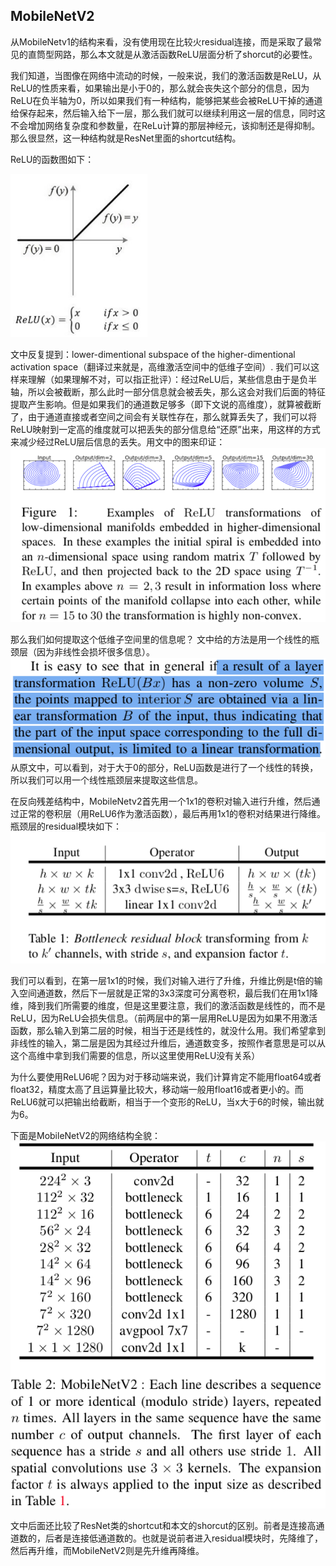 ## MobileNetV2
从MobileNetv1的结构来看，没有使用现在比较火residual连接，而是采取了最常见的直筒型网路，那么本文就是从激活函数ReLU层面分析了shorcut的必要性。

我们知道，当图像在网络中流动的时候，一般来说，我们的激活函数是ReLU，从ReLU的性质来看，如果输出是小于0的，那么就会丧失这个部分的信息，因为ReLU在负半轴为0，所以如果我们有一种结构，能够把某些会被ReLU干掉的通道给保存起来，然后输入给下一层，那么我们就可以继续利用这一层的信息，同时这不会增加网络复杂度和参数量，在ReLu计算的那层神经元，该抑制还是得抑制。那么很显然，这一种结构就是ResNet里面的shortcut结构。

ReLU的函数图如下：

![relu](./rely.png)

文中反复提到：lower-dimentional subspace of the higher-dimentional activation space（翻译过来就是，高维激活空间中的低维子空间）. 我们可以这样来理解（如果理解不对，可以指正批评）：经过ReLU后，某些信息由于是负半轴，所以会被截断，那么此时一部分信息就会被丢失，那么这会对我们后面的特征提取产生影响。但是如果我们的通道数足够多（即下文说的高维度），就算被截断了，由于通道直接或者空间之间会有关联性存在，那么就算丢失了，我们可以将ReLU映射到一定高的维度就可以把丢失的部分信息给“还原”出来，用这样的方式来减少经过ReLU层后信息的丢失。用文中的图来印证：
![relu_trans](./relu_trans.png)


那么我们如何提取这个低维子空间里的信息呢？ 文中给的方法是用一个线性的瓶颈层（因为非线性会损坏很多信息）。![图1](./1.png)
从原文中，可以看到，对于大于0的部分，ReLU函数是进行了一个线性的转换，所以我们可以用一个线性瓶颈层来提取这些信息。

在反向残差结构中，MobileNetv2首先用一个1x1的卷积对输入进行升维，然后通过正常的卷积层（用ReLU6作为激活函数），最后再用1x1的卷积对结果进行降维。瓶颈层的residual模块如下：![bottleneck residual](./2.png)

我们可以看到，在第一层1x1的时候，我们对输入进行了升维，升维比例是t倍的输入空间通道数，然后下一层就是正常的3x3深度可分离卷积，最后我们在用1x1降维，降到我们所需要的维度，但是这里要注意，我们的激活函数是线性的，而不是ReLU，因为ReLU会损失信息。（前两层中的第一层用ReLU是因为如果不用激活函数，那么输入到第二层的时候，相当于还是线性的，就没什么用。我们希望拿到非线性的输入，第二层是因为其经过升维后，通道数变多，按照作者意思是可以从这个高维中拿到我们需要的信息，所以这里使用ReLU没有关系）

为什么要使用ReLU6呢？因为对于移动端来说，我们计算肯定不能用float64或者float32，精度太高了且运算量比较大，移动端一般用float16或者更小的。而ReLU6就可以把输出给截断，相当于一个变形的ReLU，当x大于6的时候，输出就为6。

下面是MobileNetV2的网络结构全貌：
![MobileNetV2](./3.png)

文中后面还比较了ResNet类的shortcut和本文的shorcut的区别。前者是连接高通道数的，后者是连接低通道数的。也就是说前者进入residual模块时，先降维了，然后再升维，而MobileNetV2则是先升维再降维。



